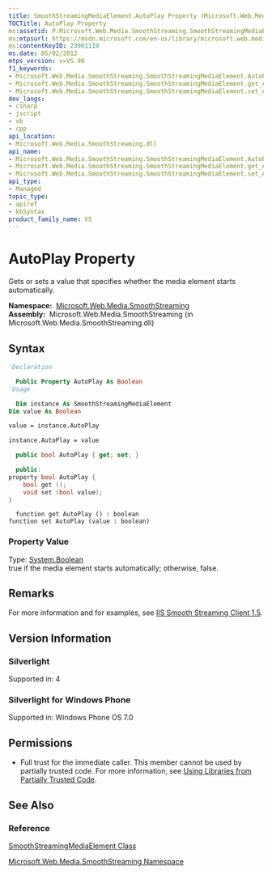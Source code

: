 ```yaml
---
title: SmoothStreamingMediaElement.AutoPlay Property (Microsoft.Web.Media.SmoothStreaming)
TOCTitle: AutoPlay Property
ms:assetid: P:Microsoft.Web.Media.SmoothStreaming.SmoothStreamingMediaElement.AutoPlay
ms:mtpsurl: https://msdn.microsoft.com/en-us/library/microsoft.web.media.smoothstreaming.smoothstreamingmediaelement.autoplay(v=VS.90)
ms:contentKeyID: 23961119
ms.date: 05/02/2012
mtps_version: v=VS.90
f1_keywords:
- Microsoft.Web.Media.SmoothStreaming.SmoothStreamingMediaElement.AutoPlay
- Microsoft.Web.Media.SmoothStreaming.SmoothStreamingMediaElement.get_AutoPlay
- Microsoft.Web.Media.SmoothStreaming.SmoothStreamingMediaElement.set_AutoPlay
dev_langs:
- csharp
- jscript
- vb
- cpp
api_location:
- Microsoft.Web.Media.SmoothStreaming.dll
api_name:
- Microsoft.Web.Media.SmoothStreaming.SmoothStreamingMediaElement.AutoPlay
- Microsoft.Web.Media.SmoothStreaming.SmoothStreamingMediaElement.get_AutoPlay
- Microsoft.Web.Media.SmoothStreaming.SmoothStreamingMediaElement.set_AutoPlay
api_type:
- Managed
topic_type:
- apiref
- kbSyntax
product_family_name: VS
---
```


# AutoPlay Property

Gets or sets a value that specifies whether the media element starts automatically.

**Namespace:**  [Microsoft.Web.Media.SmoothStreaming](microsoft-web-media-smoothstreaming-namespace_1.md)  
**Assembly:**  Microsoft.Web.Media.SmoothStreaming (in Microsoft.Web.Media.SmoothStreaming.dll)

## Syntax

```vb
'Declaration

  Public Property AutoPlay As Boolean
'Usage

  Dim instance As SmoothStreamingMediaElement
Dim value As Boolean

value = instance.AutoPlay

instance.AutoPlay = value
```

```csharp
  public bool AutoPlay { get; set; }
```

```cpp
  public:
property bool AutoPlay {
    bool get ();
    void set (bool value);
}
```

```jscript
  function get AutoPlay () : boolean
function set AutoPlay (value : boolean)
```

### Property Value

Type: [System.Boolean](https://msdn.microsoft.com/library/a28wyd50)  
true if the media element starts automatically; otherwise, false.  

## Remarks

For more information and for examples, see [IIS Smooth Streaming Client 1.5](microsoft-smooth-streaming-client-2-0.md).

## Version Information

### Silverlight

Supported in: 4  

### Silverlight for Windows Phone

Supported in: Windows Phone OS 7.0  

## Permissions

  - Full trust for the immediate caller. This member cannot be used by partially trusted code. For more information, see [Using Libraries from Partially Trusted Code](https://msdn.microsoft.com/library/8skskf63).

## See Also

### Reference

[SmoothStreamingMediaElement Class](smoothstreamingmediaelement-class-microsoft-web-media-smoothstreaming_1.md)

[Microsoft.Web.Media.SmoothStreaming Namespace](microsoft-web-media-smoothstreaming-namespace_1.md)

